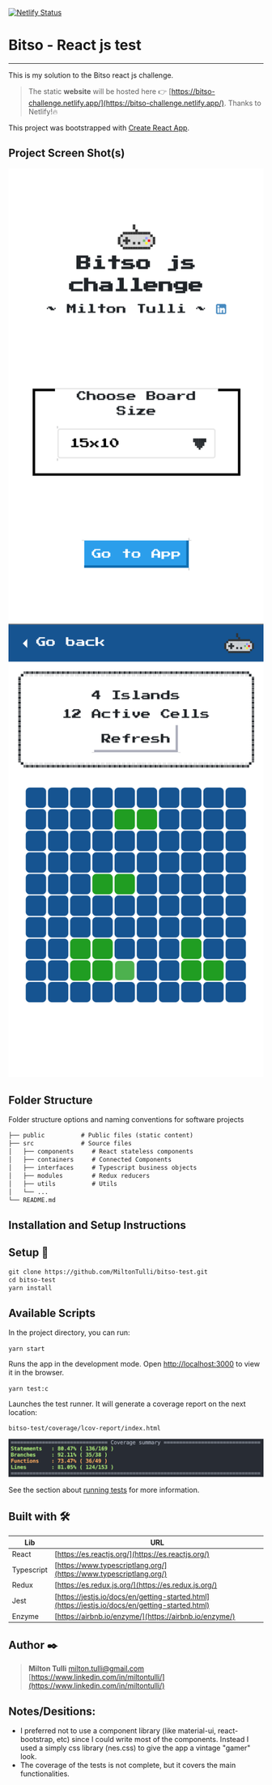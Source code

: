 [![Netlify Status](https://api.netlify.com/api/v1/badges/9d5ecfca-7644-4ad9-992f-84a36f584c4d/deploy-status)](https://app.netlify.com/sites/bitso-challenge/deploys)

# Bitso - React js test

---

This is my solution to the Bitso react js challenge.

> The static **website** will be hosted here 👉 [https://bitso-challenge.netlify.app/](https://bitso-challenge.netlify.app/).
> Thanks to Netlify!🔥

This project was bootstrapped with [Create React App](https://github.com/facebook/create-react-app).

## Project Screen Shot(s)

![app 1](https://github.com/MiltonTulli/bitso-test/blob/master/screenshots/app1.png)
![app 2](https://github.com/MiltonTulli/bitso-test/blob/master/screenshots/app2.png)

## Folder Structure

Folder structure options and naming conventions for software projects

    ├── public          # Public files (static content)
    ├── src             # Source files
    │   ├── components     # React stateless components
    │   ├── containers     # Connected Components
    │   ├── interfaces     # Typescript business objects
    │   ├── modules        # Redux reducers
    │   ├── utils          # Utils
    │   └── ...
    └── README.md

## Installation and Setup Instructions

## Setup 🔧

```
git clone https://github.com/MiltonTulli/bitso-test.git
cd bitso-test
yarn install
```

## Available Scripts

In the project directory, you can run:

`yarn start`

Runs the app in the development mode.
Open [http://localhost:3000](http://localhost:3000) to view it in the browser.

`yarn test:c`

Launches the test runner. It will generate a coverage report on the next location:

```
bitso-test/coverage/lcov-report/index.html
```

![test coverage](https://github.com/MiltonTulli/bitso-test/blob/master/screenshots/coverage.png)

See the section about [running tests](https://facebook.github.io/create-react-app/docs/running-tests) for more information.

## Built with 🛠️

| Lib        | URL                                                                                              |
| ---------- | ------------------------------------------------------------------------------------------------ |
| React      | [https://es.reactjs.org/](https://es.reactjs.org/)                                               |
| Typescript | [https://www.typescriptlang.org/](https://www.typescriptlang.org/)                               |
| Redux      | [https://es.redux.js.org/](https://es.redux.js.org/)                                             |
| Jest       | [https://jestjs.io/docs/en/getting-started.html](https://jestjs.io/docs/en/getting-started.html) |
| Enzyme     | [https://airbnb.io/enzyme/](https://airbnb.io/enzyme/)                                           |

## Author ✒️

> **Milton Tulli**
> milton.tulli@gmail.com
> [https://www.linkedin.com/in/miltontulli/](https://www.linkedin.com/in/miltontulli/)

## Notes/Desitions:

- I preferred not to use a component library (like material-ui, react-bootstrap, etc) since I could write most of the components. Instead I used a simply css library (nes.css) to give the app a vintage "gamer" look.
- The coverage of the tests is not complete, but it covers the main functionalities.
